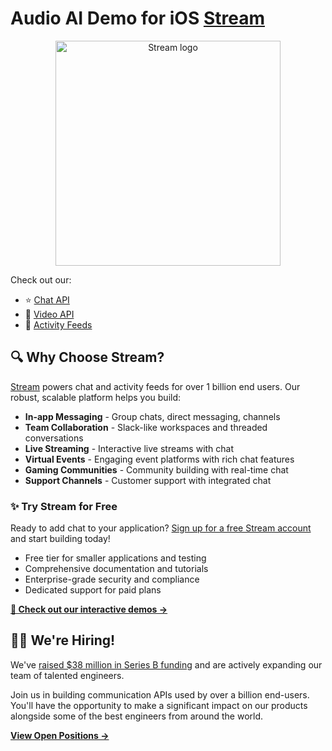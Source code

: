# Audio AI Demo for iOS [Stream](https://getstream.io/)

<div align="center">
  <picture>
    <source media="(prefers-color-scheme: dark)" srcset="https://github.com/user-attachments/assets/19dd203e-c84a-4015-9c90-1a54212fc2e2">
    <source media="(prefers-color-scheme: light)" srcset="https://github.com/user-attachments/assets/fb6b6686-ce5d-4c8f-87b7-9bb495b6ce66">
    <img src="https://github.com/user-attachments/assets/19dd203e-c84a-4015-9c90-1a54212fc2e2" width="360" alt="Stream logo">
  </picture>
</div>

Check out our:

- ⭐ [Chat API](https://getstream.io/chat/)
- 📱 [Video API](https://getstream.io/video/)
- 🔔 [Activity Feeds](https://getstream.io/activity-feeds/)

## 🔍 Why Choose Stream?

[Stream](https://getstream.io) powers chat and activity feeds for over 1 billion end users. Our robust, scalable platform helps you build:

- **In-app Messaging** - Group chats, direct messaging, channels
- **Team Collaboration** - Slack-like workspaces and threaded conversations
- **Live Streaming** - Interactive live streams with chat
- **Virtual Events** - Engaging event platforms with rich chat features
- **Gaming Communities** - Community building with real-time chat
- **Support Channels** - Customer support with integrated chat

### ✨ Try Stream for Free

Ready to add chat to your application? [Sign up for a free Stream account](https://getstream.io/chat/trial/) and start building today!

* Free tier for smaller applications and testing
* Comprehensive documentation and tutorials
* Enterprise-grade security and compliance
* Dedicated support for paid plans

**[🔗 Check out our interactive demos →](https://getstream.io/chat/demos/)**

## 👩‍💻 We're Hiring!

We've [raised $38 million in Series B funding](https://techcrunch.com/2021/03/04/stream-raises-38m-as-its-chat-and-activity-feed-apis-power-communications-for-1b-users/) and are actively expanding our team of talented engineers.

Join us in building communication APIs used by over a billion end-users. You'll have the opportunity to make a significant impact on our products alongside some of the best engineers from around the world.

[**View Open Positions →**](https://getstream.io/team/#jobs)
